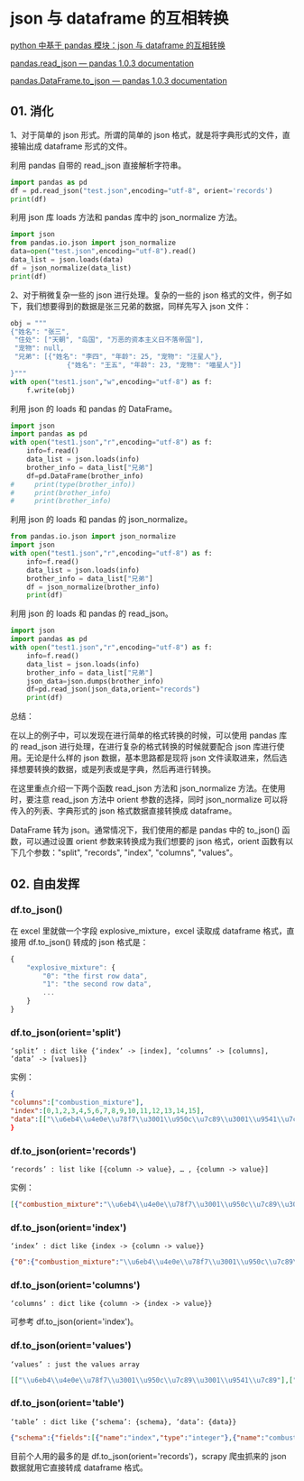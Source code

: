 # json 与 dataframe 的互相转换

[python 中基于 pandas 模块：json 与 dataframe 的互相转换](https://blog.csdn.net/qq_41780234/article/details/84990551)

[pandas.read_json — pandas 1.0.3 documentation](https://pandas.pydata.org/docs/reference/api/pandas.read_json.html#pandas.read_json)

[pandas.DataFrame.to_json — pandas 1.0.3 documentation](https://pandas.pydata.org/docs/reference/api/pandas.DataFrame.to_json.html?highlight=to_json#pandas.DataFrame.to_json)

## 01. 消化

1、对于简单的 json 形式。所谓的简单的 json 格式，就是将字典形式的文件，直接输出成 dataframe 形式的文件。

利用 pandas 自带的 read_json 直接解析字符串。

```py
import pandas as pd
df = pd.read_json("test.json",encoding="utf-8", orient='records')
print(df)
```

利用 json 库 loads 方法和 pandas 库中的 json_normalize 方法。

```py
import json 
from pandas.io.json import json_normalize
data=open("test.json",encoding="utf-8").read()
data_list = json.loads(data)
df = json_normalize(data_list)
print(df)
```

2、对于稍微复杂一些的 json 进行处理。复杂的一些的 json 格式的文件，例子如下，我们想要得到的数据是张三兄弟的数据，同样先写入 json 文件：

```py
obj = """
{"姓名": "张三",
 "住处": ["天朝", "岛国", "万恶的资本主义日不落帝国"],
 "宠物": null,
 "兄弟": [{"姓名": "李四", "年龄": 25, "宠物": "汪星人"},
              {"姓名": "王五", "年龄": 23, "宠物": "喵星人"}]
}"""
with open("test1.json","w",encoding="utf-8") as f:
    f.write(obj)
```

利用 json 的 loads 和 pandas 的 DataFrame。

```py
import json 
import pandas as pd
with open("test1.json","r",encoding="utf-8") as f:
    info=f.read()
    data_list = json.loads(info)
    brother_info = data_list["兄弟"]
    df=pd.DataFrame(brother_info)
#     print(type(brother_info))
#     print(brother_info)
#     print(brother_info)
```

利用 json 的 loads 和 pandas 的 json_normalize。

```py
from pandas.io.json import json_normalize
import json 
with open("test1.json","r",encoding="utf-8") as f:
    info=f.read()
    data_list = json.loads(info)
    brother_info = data_list["兄弟"]
    df = json_normalize(brother_info)
    print(df)
```

利用 json 的 loads 和 pandas 的 read_json。

```py
import json 
import pandas as pd
with open("test1.json","r",encoding="utf-8") as f:
    info=f.read()
    data_list = json.loads(info)
    brother_info = data_list["兄弟"]
    json_data=json.dumps(brother_info)
    df=pd.read_json(json_data,orient="records")
    print(df)
```

总结：

在以上的例子中，可以发现在进行简单的格式转换的时候，可以使用 pandas 库的 read_json 进行处理，在进行复杂的格式转换的时候就要配合 json 库进行使用。无论是什么样的 json 数据，基本思路都是现将 json 文件读取进来，然后选择想要转换的数据，或是列表或是字典，然后再进行转换。

在这里重点介绍一下两个函数 read\_json 方法和 json\_normalize 方法。在使用时，要注意 read\_json 方法中 orient 参数的选择，同时 json\_normalize 可以将传入的列表、字典形式的 json 格式数据直接转换成 dataframe。

DataFrame 转为 json。通常情况下，我们使用的都是 pandas 中的 to\_json() 函数，可以通过设置 orient 参数来转换成为我们想要的 json 格式，orient 函数有以下几个参数："split", "records", "index", "columns", "values"。

## 02. 自由发挥

### df.to_json()

在 excel 里就做一个字段 explosive_mixture，excel 读取成 dataframe 格式，直接用 df.to_json() 转成的 json 格式是：

```js
{
    "explosive_mixture": {
        "0": "the first row data",
        "1": "the second row data",
        ...
    }
}
```

### df.to_json(orient='split')

```
‘split’ : dict like {‘index’ -> [index], ‘columns’ -> [columns], ‘data’ -> [values]}
```

实例：

```json
{
"columns":["combustion_mixture"],
"index":[0,1,2,3,4,5,6,7,8,9,10,11,12,13,14,15],
"data":[["\\u6eb4\\u4e0e\\u78f7\\u3001\\u950c\\u7c89\\u3001\\u9541\\u7c89"],["\\u6d53\\u786b\\u9178\\u3001\\u6d53\\u785d\\u9178\\u4e0e\\u6728\\u6750\\u3001\\u7ec7\\u7269\\u7b49"]
}
```

### df.to_json(orient='records')

```
‘records’ : list like [{column -> value}, … , {column -> value}]
```

实例：

```json
[{"combustion_mixture":"\\u6eb4\\u4e0e\\u78f7\\u3001\\u950c\\u7c89\\u3001\\u9541\\u7c89"},{"combustion_mixture":"\\u6d53\\u786b\\u9178\\u3001\\u6d53\\u785d\\u9178\\u4e0e\\u6728\\u6750\\u3001\\u7ec7\\u7269\\u7b49"},{"combustion_mixture":"\\u94dd\\u7c89\\u4e0e\\u6c2f\\u4eff"}]
```

### df.to_json(orient='index')

```
‘index’ : dict like {index -> {column -> value}}
```

```json
{"0":{"combustion_mixture":"\\u6eb4\\u4e0e\\u78f7\\u3001\\u950c\\u7c89\\u3001\\u9541\\u7c89"},"1":{"combustion_mixture":"\\u6d53\\u786b\\u9178\\u3001\\u6d53\\u785d\\u9178\\u4e0e\\u6728\\u6750\\u3001\\u7ec7\\u7269\\u7b49"},"2":{"combustion_mixture":"\\u94dd\\u7c89\\u4e0e\\u6c2f\\u4eff"}}
```

### df.to_json(orient='columns')

```
‘columns’ : dict like {column -> {index -> value}}
```

可参考 df.to_json(orient='index')。

### df.to_json(orient='values')

```
‘values’ : just the values array
```

```json
[["\\u6eb4\\u4e0e\\u78f7\\u3001\\u950c\\u7c89\\u3001\\u9541\\u7c89"],["\\u6d53\\u786b\\u9178\\u3001\\u6d53\\u785d\\u9178\\u4e0e\\u6728\\u6750\\u3001\\u7ec7\\u7269\\u7b49"],["\\u94dd\\u7c89\\u4e0e\\u6c2f\\u4eff"],["\\u738b\\u6c34\\u4e0e\\u6709\\u673a\\u7269"]]
```

### df.to_json(orient='table')

```
‘table’ : dict like {‘schema’: {schema}, ‘data’: {data}}
```

```json
{"schema":{"fields":[{"name":"index","type":"integer"},{"name":"combustion_mixture","type":"string"}],"primaryKey":["index"],"pandas_version":"0.20.0"},"data":[{"index":0,"combustion_mixture":"\\u6eb4\\u4e0e\\u78f7\\u3001\\u950c\\u7c89\\u3001\\u9541\\u7c89"},{"index":1,"combustion_mixture":"\\u6d53\\u786b\\u9178\\u3001\\u6d53\\u785d\\u9178\\u4e0e\\u6728\\u6750\\u3001\\u7ec7\\u7269\\u7b49"},{"index":2,"combustion_mixture":"\\u94dd\\u7c89\\u4e0e\\u6c2f\\u4eff"}]}
```

目前个人用的最多的是 df.to_json(orient='records')，scrapy 爬虫抓来的 json 数据就用它直接转成 dataframe 格式。

